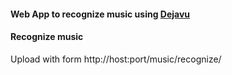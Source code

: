 #### Web App to recognize music using [Dejavu][1] ####
[1]: https://github.com/worldveil/dejavu "Dejavu"

#### Recognize music ####
Upload with form http://host:port/music/recognize/



